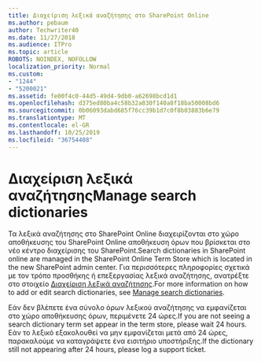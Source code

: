 ```yaml
---
title: Διαχείριση λεξικά αναζήτησης στο SharePoint Online
ms.author: pebaum
author: Techwriter40
ms.date: 11/27/2018
ms.audience: ITPro
ms.topic: article
ROBOTS: NOINDEX, NOFOLLOW
localization_priority: Normal
ms.custom:
- "1244"
- "5200021"
ms.assetid: fe00f4c0-44d5-49d4-9db0-a62698bcd1d1
ms.openlocfilehash: d375ed80ba4c58b32a830f140a8f18ba50008bd6
ms.sourcegitcommit: 0b06093dabd685f76cc39b1d7c0f8b03883b6e79
ms.translationtype: MT
ms.contentlocale: el-GR
ms.lasthandoff: 10/25/2019
ms.locfileid: "36754408"
---
```

# <a name="manage-search-dictionaries"></a><span data-ttu-id="9a190-102">Διαχείριση λεξικά αναζήτησης</span><span class="sxs-lookup"><span data-stu-id="9a190-102">Manage search dictionaries</span></span>

<span data-ttu-id="9a190-103">Τα λεξικά αναζήτησης στο SharePoint Online διαχειρίζονται στο χώρο αποθήκευσης του SharePoint Online αποθήκευση όρων που βρίσκεται στο νέο κέντρο διαχείρισης του SharePoint.</span><span class="sxs-lookup"><span data-stu-id="9a190-103">Search dictionaries in SharePoint online are managed in the SharePoint Online Term Store which is located in the new SharePoint admin center.</span></span> <span data-ttu-id="9a190-104">Για περισσότερες πληροφορίες σχετικά με τον τρόπο προσθήκης ή επεξεργασίας λεξικά αναζήτησης, ανατρέξτε στο στοιχείο [Διαχείριση λεξικά αναζήτησης](https://go.microsoft.com/fwlink/?linkid=2044669&amp;clcid=0x409).</span><span class="sxs-lookup"><span data-stu-id="9a190-104">For more information on how to add or edit search dictionaries, see [Manage search dictionaries](https://go.microsoft.com/fwlink/?linkid=2044669&amp;clcid=0x409).</span></span>
  
<span data-ttu-id="9a190-105">Εάν δεν βλέπετε ένα σύνολο όρων λεξικού αναζήτησης να εμφανίζεται στο χώρο αποθήκευσης όρων, περιμένετε 24 ώρες.</span><span class="sxs-lookup"><span data-stu-id="9a190-105">If you are not seeing a search dictionary term set appear in the term store, please wait 24 hours.</span></span> <span data-ttu-id="9a190-106">Εάν το λεξικό εξακολουθεί να μην εμφανίζεται μετά από 24 ώρες, παρακαλούμε να καταγράψετε ένα εισιτήριο υποστήριξης.</span><span class="sxs-lookup"><span data-stu-id="9a190-106">If the dictionary still not appearing after 24 hours, please log a support ticket.</span></span>
  